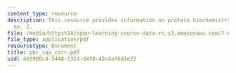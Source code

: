 ```yaml
---
content_type: resource
description: This resource provides information on protein biochemistry study question
  no. 2.
file: /media/https%3A/open-learning-course-data-rc.s3.amazonaws.com/7-02-experimental-biology-communication-spring-2005/465980c454481314d4f042c4af6d1e22_pbc_sqa_corr.pdf
file_type: application/pdf
resourcetype: Document
title: pbc_sqa_corr.pdf
uid: 465980c4-5448-1314-d4f0-42c4af6d1e22
---
```

